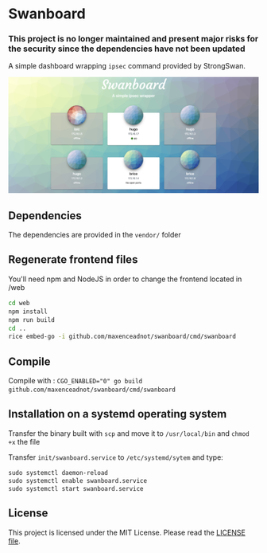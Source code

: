 Swanboard
=========

### This project is no longer maintained and present major risks for the security since the dependencies have not been updated


A simple dashboard wrapping `ipsec` command provided by StrongSwan.


![sample dashboard](sample.png)


## Dependencies

The dependencies are provided in the `vendor/` folder

## Regenerate frontend files

You'll need npm and NodeJS in order to change the frontend located in /web 

```bash
cd web
npm install
npm run build
cd ..
rice embed-go -i github.com/maxenceadnot/swanboard/cmd/swanboard
```

## Compile

Compile with :
`CGO_ENABLED="0" go build github.com/maxenceadnot/swanboard/cmd/swanboard`

## Installation on a systemd operating system

Transfer the binary built with `scp` and move it to `/usr/local/bin` and `chmod +x` the file

Transfer `init/swanboard.service` to `/etc/systemd/sytem` and type:
```
sudo systemctl daemon-reload
sudo systemctl enable swanboard.service
sudo systemctl start swanboard.service
```

## License

This project is licensed under the MIT License. Please read the [LICENSE file](LICENCE).
